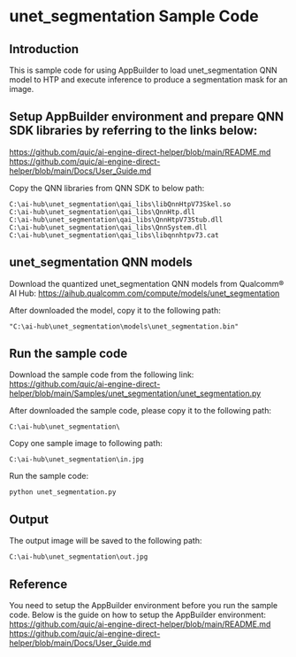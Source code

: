 # unet_segmentation Sample Code

## Introduction
This is sample code for using AppBuilder to load unet_segmentation QNN model to HTP and execute inference to produce a segmentation mask for an image.

## Setup AppBuilder environment and prepare QNN SDK libraries by referring to the links below: 
https://github.com/quic/ai-engine-direct-helper/blob/main/README.md
https://github.com/quic/ai-engine-direct-helper/blob/main/Docs/User_Guide.md

Copy the QNN libraries from QNN SDK to below path:
```
C:\ai-hub\unet_segmentation\qai_libs\libQnnHtpV73Skel.so
C:\ai-hub\unet_segmentation\qai_libs\QnnHtp.dll
C:\ai-hub\unet_segmentation\qai_libs\QnnHtpV73Stub.dll
C:\ai-hub\unet_segmentation\qai_libs\QnnSystem.dll
C:\ai-hub\unet_segmentation\qai_libs\libqnnhtpv73.cat
```

## unet_segmentation QNN models
Download the quantized unet_segmentation QNN models from Qualcomm® AI Hub:
https://aihub.qualcomm.com/compute/models/unet_segmentation

After downloaded the model, copy it to the following path:
```
"C:\ai-hub\unet_segmentation\models\unet_segmentation.bin"
```

## Run the sample code
Download the sample code from the following link:
https://github.com/quic/ai-engine-direct-helper/blob/main/Samples/unet_segmentation/unet_segmentation.py

After downloaded the sample code, please copy it to the following path:
```
C:\ai-hub\unet_segmentation\
```

Copy one sample image to following path:
```
C:\ai-hub\unet_segmentation\in.jpg
```

Run the sample code:	
```
python unet_segmentation.py
```

## Output
The output image will be saved to the following path:
```
C:\ai-hub\unet_segmentation\out.jpg
```

## Reference
You need to setup the AppBuilder environment before you run the sample code. Below is the guide on how to setup the AppBuilder environment:
https://github.com/quic/ai-engine-direct-helper/blob/main/README.md
https://github.com/quic/ai-engine-direct-helper/blob/main/Docs/User_Guide.md


